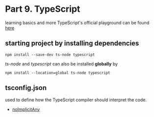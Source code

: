 # Part 9. **TypeScript**

learning basics and more
TypeScript's official playground can be found [here](https://www.typescriptlang.org/play)

## starting project by installing dependencies

```shell
npm install --save-dev ts-node typescript
```

_ts-node_ and _typescript_ can also be installed **globally** by

```shell
npm install --location=global ts-node typescript
```

## tsconfig.json

used to define how the TypeScript compiler should interpret the code.

- [noImplicitAny](https://www.typescriptlang.org/tsconfig#noImplicitAny)
